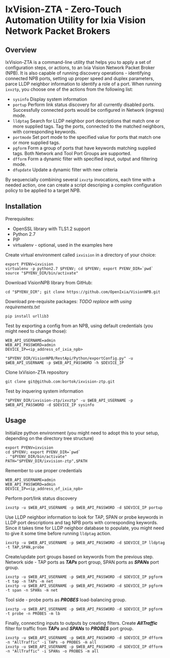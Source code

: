 # IxVision-ZTA - Zero-Touch Automation Utility for Ixia Vision Network Packet Brokers
## Overview
IxVision-ZTA is a command-line utility that helps you to apply a set of configuration steps, or actions, to an Ixia Vision Network Packet Broker (NPB). It is also capable of running discovery operations - identifying connected NPB ports, setting up proper speed and duplex parameters, parce LLDP neighbor information to identify a role of a port. When running `ixvztp`, you choose one of the actions from the following list:

* `sysinfo`  Display system information
* `portup`   Perform link status discovery for all currently disabled ports. Successfully connected ports would be configured in Network (ingress) mode.
* `lldptag`  Search for LLDP neighbor port descriptions that match one or more supplied tags. Tag the ports, connected to the matched neighbors, with corresponding keywords.
* `portmode` Set port mode to the specified value for ports that match one or more supplied tags.
* `pgform`   Form a group of ports that have keywords matching supplied tags. Both Network and Tool Port Groups are supported.
* `dfform`   Form a dynamic filter with specified input, output and filtering mode.
* `dfupdate` Update a dynamic filter with new criteria

By sequencially combining several `ixvztp` invocations, each time with a needed action, one can create a script descriping a complex configuration policy to be applied to a target NPB. 

## Installation
Prerequisites:

* OpenSSL library with TLS1.2 support
* Python 2.7
* PIP
* virtualenv - optional, used in the examples here

Create virtual environment called `ixvision` in a directory of your choice:

    export PYENV=ixvision
    virtualenv -p python2.7 $PYENV; cd $PYENV; export PYENV_DIR=`pwd`
    source "$PYENV_DIR/bin/activate"

Download VisionNPB library from GitHub:

    cd "$PYENV_DIR"; git clone https://github.com/OpenIxia/VisionNPB.git

Download pre-requisite packages: *TODO replace with using requirements.txt*

    pip install urllib3


Test by exporting a config from an NPB, using default credentials (you might need to change those):

    WEB_API_USERNAME=admin
    WEB_API_PASSWORD=admin
    DEVICE_IP=<ip_address_of_ixia_npb>

    "$PYENV_DIR/VisionNPB/RestApi/Python/exportConfig.py" -u $WEB_API_USERNAME -p $WEB_API_PASSWORD -h $DEVICE_IP

Clone IxVision-ZTA repository

    git clone git@github.com:bortok/ixvision-ztp.git

Test by inquering system information

    "$PYENV_DIR/ixvision-ztp/ixvztp" -u $WEB_API_USERNAME -p $WEB_API_PASSWORD -d $DEVICE_IP sysinfo


## Usage

Initialize python environment (you might need to adopt this to your setup, depending on the directory tree structure)

    export PYENV=ixvision
    cd $PYENV; export PYENV_DIR=`pwd`
    . "$PYENV_DIR/bin/activate"
    PATH="$PYENV_DIR/ixvision-ztp",$PATH

Remember to use proper credentials

    WEB_API_USERNAME=admin
    WEB_API_PASSWORD=admin
    DEVICE_IP=<ip_address_of_ixia_npb>


Perform port/link status discovery

    ixvztp -u $WEB_API_USERNAME -p $WEB_API_PASSWORD -d $DEVICE_IP portup


Use LLDP neighbor information to look for TAP, SPAN or probe keywords in LLDP port descriptions and tag NPB ports with corresponding keywords. Since it takes time for LLDP neighbor database to populate, you might need to give it some time before running `lldptag` action.

    ixvztp -u $WEB_API_USERNAME -p $WEB_API_PASSWORD -d $DEVICE_IP lldptag -t TAP,SPAN,probe

Create/update port groups based on keywords from the previous step. Network side - TAP ports as _**TAPs**_ port group, SPAN ports as _**SPANs**_ port group.

    ixvztp -u $WEB_API_USERNAME -p $WEB_API_PASSWORD -d $DEVICE_IP pgform -t tap -n TAPs -m net
    ixvztp -u $WEB_API_USERNAME -p $WEB_API_PASSWORD -d $DEVICE_IP pgform -t span -n SPANs -m net

Tool side - probe ports as _**PROBES**_ load-balancing group.

    ixvztp -u $WEB_API_USERNAME -p $WEB_API_PASSWORD -d $DEVICE_IP pgform -t probe -n PROBES -m lb


Finally, connecting inputs to outputs by creating filters. Create _**AllTraffic**_ filter for traffic from _**TAPs**_ and _**SPANs**_ to _**PROBES**_ port group.

    ixvztp -u $WEB_API_USERNAME -p $WEB_API_PASSWORD -d $DEVICE_IP dfform -n "AllTraffic" -i TAPs -o PROBES -m all
    ixvztp -u $WEB_API_USERNAME -p $WEB_API_PASSWORD -d $DEVICE_IP dfform -n "AllTraffic" -i SPANs -o PROBES -m all

